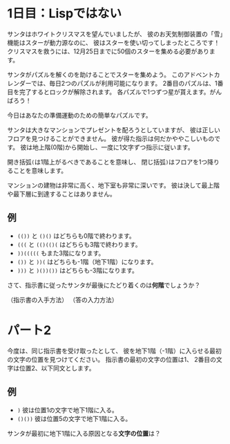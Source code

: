 # 1日目：Lispではない #

サンタはホワイトクリスマスを望んでいましたが、
彼のお天気制御装置の「雪」機能はスターが動力源なのに、
彼はスターを使い切ってしまったところです！
クリスマスを救うには、12月25日までに50個のスターを集める必要があります。

サンタがパズルを解くのを助けることでスターを集めよう。
このアドベントカレンダーでは、毎日2つのパズルが利用可能になります。
2番目のパズルは、1番目を完了するとロックが解除されます。
各パズルで1つずつ星が貰えます。がんばろう！

今日はあなたの準備運動のための簡単なパズルです。

サンタは大きなマンションでプレゼントを配ろうとしていますが、
彼は正しいフロアを見つけることができません。
彼が得た指示は何だかややこしいものです。
彼は地上階(0階)から開始し、一度に1文字ずつ指示に従います。

開き括弧`(`は1階上がるべきであることを意味し、
閉じ括弧`)`はフロアを1つ降りることを意味します。

マンションの建物は非常に高く、地下室も非常に深いです。
彼は決して最上階や最下層に到達することはありません。

## 例 ##

- `(())` と `()()` はどちらも0階で終わります。
- `(((` と `(()(()(` はどちらも3階で終わります。
- `))(((((` もまた3階になります。
- `())` と `))(` はどちらも-1階（地下1階）になります。
- `)))` と `)())())` はどちらも-3階になります。

さて、指示書に従ったサンタが最後にたどり着くのは**何階**でしょうか？

（指示書の入手方法）
（答の入力方法）

# パート2 #

今度は、同じ指示書を受け取ったとして、
彼を地下1階（-1階）に入らせる最初の文字の位置を見つけてください。
指示書の最初の文字の位置は1、
2番目の文字は位置2、以下同文とします。

## 例 ##

- `)` 彼は位置1の文字で地下1階に入る。
- `()())` 彼は位置5の文字で地下1階に入る。

サンタが最初に地下1階に入る原因となる**文字の位置**は？
